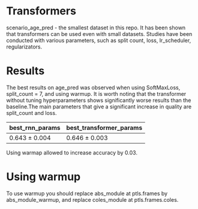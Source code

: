# Transformers

scenario_age_pred - the smallest dataset in this repo. 
It has been shown that transformers can be used even with small datasets. Studies have been conducted with various parameters, such as split count, loss, lr_scheduler, regularizators.

# Results

The best results on age_pred was observed when using SoftMaxLoss, split_count = 7, and using warmup. It is worth noting that the transformer without tuning hyperparameters shows significantly worse results than the baseline.The main parameters that give a significant increase in quality are split_count and loss.

|best_rnn_params   |best_transformer_params|
|------------------|-----------------------|
|0.643 ± 0.004     |0.646 ± 0.003          |

Using warmap allowed to increase accuracy by 0.03.

# Using warmup

To use warmup you should replace abs_module at ptls.frames by abs_module_warmup, and replace coles_module at ptls.frames.coles. 